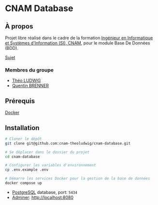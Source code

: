 # CNAM Database

## À propos

Projet libre réalisé dans le cadre de la formation [Ingénieur en Informatique et Systèmes d'Information (SI), CNAM](https://www.itii-alsace.fr/formations/informatique-et-systemes-dinformation-le-cnam/), pour le module Base De Données (BDD).

[Sujet](./SUJET.md)

### Membres du groupe

- [Théo LUDWIG](https://gitlab.com/theoludwig)
- [Quentin BRENNER](https://github.com/OneLiberty)

## Prérequis

[Docker](https://www.docker.com/)

## Installation

```sh
# Cloner le dépôt
git clone git@github.com:cnam-theoludwig/cnam-database.git

# Se déplacer dans le dossier du projet
cd cnam-database

# Configurer les variables d'environnement
cp .env.example .env

# Démarre les services Docker pour la gestion de la base de données
docker compose up
```

- [PostgreSQL](https://www.postgresql.org/) database, port: `5434`
- [Adminer](https://www.adminer.org/): <http://localhost:8080>
